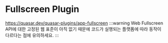 # Fullscreen Plugin

https://quasar.dev/quasar-plugins/app-fullscreen
:::warning
Web Fullscreen API에 대한 고정된 웹 표준이 아직 없기 때문에 코드가 실행되는 플랫폼에 따라 동작이 다르다는 점에 유의하세요.
:::
